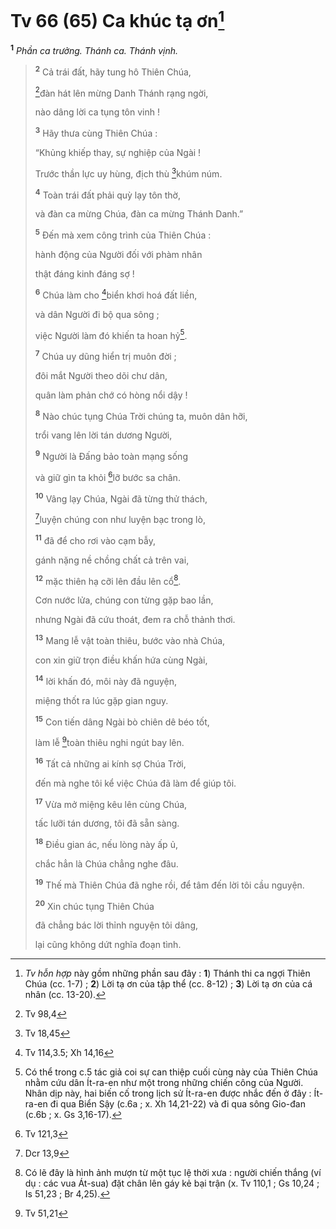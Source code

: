# Tv 66 (65) Ca khúc tạ ơn[^1-fcc91975-cdea-4481-9044-5eeebd136eeb]

<sup><b>1</b></sup> _Phần ca trưởng. Thánh ca. Thánh vịnh._

> <sup><b>2</b></sup> Cả trái đất, hãy tung hô Thiên Chúa,
>
> [^1@-fcc91975-cdea-4481-9044-5eeebd136eeb]đàn hát lên mừng Danh Thánh rạng ngời,
>
> nào dâng lời ca tụng tôn vinh !
>
> <sup><b>3</b></sup> Hãy thưa cùng Thiên Chúa :
>
> “Khủng khiếp thay, sự nghiệp của Ngài !
>
> Trước thần lực uy hùng, địch thù [^2@-fcc91975-cdea-4481-9044-5eeebd136eeb]khúm núm.
>
> <sup><b>4</b></sup> Toàn trái đất phải quỳ lạy tôn thờ,
>
> và đàn ca mừng Chúa, đàn ca mừng Thánh Danh.”
>
> <sup><b>5</b></sup> Đến mà xem công trình của Thiên Chúa :
>
> hành động của Người đối với phàm nhân
>
> thật đáng kinh đáng sợ !
>
> <sup><b>6</b></sup> Chúa làm cho [^3@-fcc91975-cdea-4481-9044-5eeebd136eeb]biển khơi hoá đất liền,
>
> và dân Người đi bộ qua sông ;
>
> việc Người làm đó khiến ta hoan hỷ[^2-fcc91975-cdea-4481-9044-5eeebd136eeb].
>
> <sup><b>7</b></sup> Chúa uy dũng hiển trị muôn đời ;
>
> đôi mắt Người theo dõi chư dân,
>
> quân làm phản chớ có hòng nổi dậy !
>
> <sup><b>8</b></sup> Nào chúc tụng Chúa Trời chúng ta, muôn dân hỡi,
>
> trổi vang lên lời tán dương Người,
>
> <sup><b>9</b></sup> Người là Đấng bảo toàn mạng sống
>
> và giữ gìn ta khỏi [^4@-fcc91975-cdea-4481-9044-5eeebd136eeb]lỡ bước sa chân.
>
> <sup><b>10</b></sup> Vâng lạy Chúa, Ngài đã từng thử thách,
>
> [^5@-fcc91975-cdea-4481-9044-5eeebd136eeb]luyện chúng con như luyện bạc trong lò,
>
> <sup><b>11</b></sup> đã để cho rơi vào cạm bẫy,
>
> gánh nặng nề chồng chất cả trên vai,
>
> <sup><b>12</b></sup> mặc thiên hạ cỡi lên đầu lên cổ[^3-fcc91975-cdea-4481-9044-5eeebd136eeb].
>
> Cơn nước lửa, chúng con từng gặp bao lần,
>
> nhưng Ngài đã cứu thoát, đem ra chỗ thảnh thơi.
>
> <sup><b>13</b></sup> Mang lễ vật toàn thiêu, bước vào nhà Chúa,
>
> con xin giữ trọn điều khấn hứa cùng Ngài,
>
> <sup><b>14</b></sup> lời khấn đó, môi này đã nguyện,
>
> miệng thốt ra lúc gặp gian nguy.
>
> <sup><b>15</b></sup> Con tiến dâng Ngài bò chiên dê béo tốt,
>
> làm lễ [^6@-fcc91975-cdea-4481-9044-5eeebd136eeb]toàn thiêu nghi ngút bay lên.
>
> <sup><b>16</b></sup> Tất cả những ai kính sợ Chúa Trời,
>
> đến mà nghe tôi kể việc Chúa đã làm để giúp tôi.
>
> <sup><b>17</b></sup> Vừa mở miệng kêu lên cùng Chúa,
>
> tấc lưỡi tán dương, tôi đã sẵn sàng.
>
> <sup><b>18</b></sup> Điều gian ác, nếu lòng này ấp ủ,
>
> chắc hẳn là Chúa chẳng nghe đâu.
>
> <sup><b>19</b></sup> Thế mà Thiên Chúa đã nghe rồi, để tâm đến lời tôi cầu nguyện.
>
> <sup><b>20</b></sup> Xin chúc tụng Thiên Chúa
>
> đã chẳng bác lời thỉnh nguyện tôi dâng,
>
> lại cũng không dứt nghĩa đoạn tình.

[^1-fcc91975-cdea-4481-9044-5eeebd136eeb]: _Tv hỗn hợp_ này gồm những phần sau đây : **1**) Thánh thi ca ngợi Thiên Chúa (cc. 1-7) ; **2**) Lời tạ ơn của tập thể (cc. 8-12) ; **3**) Lời tạ ơn của cá nhân (cc. 13-20).

[^2-fcc91975-cdea-4481-9044-5eeebd136eeb]: Có thể trong c.5 tác giả coi sự can thiệp cuối cùng này của Thiên Chúa nhằm cứu dân Ít-ra-en như một trong những chiến công của Người. Nhân dịp này, hai biến cố trong lịch sử Ít-ra-en được nhắc đến ở đây : Ít-ra-en đi qua Biển Sậy (c.6a ; x. Xh 14,21-22) và đi qua sông Gio-đan (c.6b ; x. Gs 3,16-17).

[^3-fcc91975-cdea-4481-9044-5eeebd136eeb]: Có lẽ đây là hình ảnh mượn từ một tục lệ thời xưa : người chiến thắng (ví dụ : các vua Át-sua) đặt chân lên gáy kẻ bại trận (x. Tv 110,1 ; Gs 10,24 ; Is 51,23 ; Br 4,25).

[^1@-fcc91975-cdea-4481-9044-5eeebd136eeb]: Tv 98,4

[^2@-fcc91975-cdea-4481-9044-5eeebd136eeb]: Tv 18,45

[^3@-fcc91975-cdea-4481-9044-5eeebd136eeb]: Tv 114,3.5; Xh 14,16

[^4@-fcc91975-cdea-4481-9044-5eeebd136eeb]: Tv 121,3

[^5@-fcc91975-cdea-4481-9044-5eeebd136eeb]: Dcr 13,9

[^6@-fcc91975-cdea-4481-9044-5eeebd136eeb]: Tv 51,21
